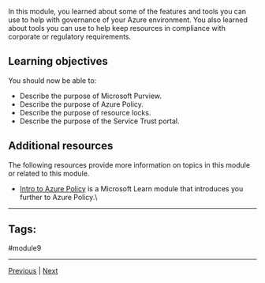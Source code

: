 In this module, you learned about some of the features and tools you can use to help with governance of your Azure environment. You also learned about tools you can use to help keep resources in compliance with corporate or regulatory requirements.

## Learning objectives

You should now be able to:

- Describe the purpose of Microsoft Purview.
- Describe the purpose of Azure Policy.
- Describe the purpose of resource locks.
- Describe the purpose of the Service Trust portal.

## Additional resources

The following resources provide more information on topics in this module or related to this module.

- [Intro to Azure Policy](https://learn.microsoft.com/en-us/learn/modules/intro-to-azure-policy/) is a Microsoft Learn module that introduces you further to Azure Policy.\

---
## Tags:
#module9

---
[Previous](Knowledge-Check-Describe-Features-and-Tools-in-Azure-for-Governance-and-Compliance) | [Next](Intro-Describe-features-and-tools-for-managing-and-deploying-Azure-resources.md)
